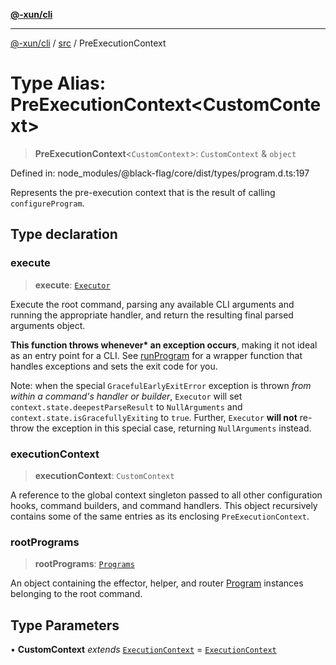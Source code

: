 [**@-xun/cli**](../../README.md)

***

[@-xun/cli](../../README.md) / [src](../README.md) / PreExecutionContext

# Type Alias: PreExecutionContext\<CustomContext\>

> **PreExecutionContext**\<`CustomContext`\>: `CustomContext` & `object`

Defined in: node\_modules/@black-flag/core/dist/types/program.d.ts:197

Represents the pre-execution context that is the result of calling
`configureProgram`.

## Type declaration

### execute

> **execute**: [`Executor`](Executor.md)

Execute the root command, parsing any available CLI arguments and running
the appropriate handler, and return the resulting final parsed arguments
object.

**This function throws whenever\* an exception occurs**, making it not
ideal as an entry point for a CLI. See [runProgram](../functions/runProgram.md) for a wrapper
function that handles exceptions and sets the exit code for you.

Note: when the special `GracefulEarlyExitError` exception is thrown _from
within a command's handler or builder_, `Executor` will set
`context.state.deepestParseResult` to `NullArguments` and
`context.state.isGracefullyExiting` to `true`. Further, `Executor` **will
not** re-throw the exception in this special case, returning
`NullArguments` instead.

### executionContext

> **executionContext**: `CustomContext`

A reference to the global context singleton passed to all other
configuration hooks, command builders, and command handlers. This object
recursively contains some of the same entries as its enclosing
`PreExecutionContext`.

### rootPrograms

> **rootPrograms**: [`Programs`](Programs.md)

An object containing the effector, helper, and router [Program](Program.md)
instances belonging to the root command.

## Type Parameters

• **CustomContext** *extends* [`ExecutionContext`](ExecutionContext.md) = [`ExecutionContext`](ExecutionContext.md)
